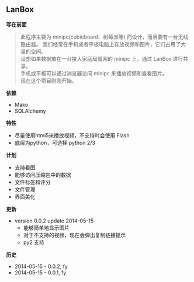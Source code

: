 ﻿

LanBox
---

**写在前面**  

>此程序主要为 minipc(cubieboard、树莓派等) 而设计，而且要有一台无线路由器。
我们经常在手机或者平板电脑上存放视频和图片，它们占用了大量的空间。  
设想如果数据放在一台接入家庭局域网的 minipc 上，通过 LanBox 进行共享。  
手机或平板可以通过浏览器访问 minipc 来播放视频和查看图片。  
现在这个项目刚刚开始。  


**依赖**
* Mako
* SQLAlchemy


**特性**  

* 尽量使用html5来播放视频，不支持时会使用 Flash  
* 底层为python，可选择 python 2/3


**计划**

* 支持看图  
* 能够访问压缩包中的数据  
* 文件标签和评分  
* 文件管理
* 界面美化  


**更新**

* version 0.0.2 update 2014-05-15
    * 能够简单地显示图片
    * 对于不支持的视频，现在会弹出复制链接提示
    * py2 支持


**历史**

* 2014-05-15 - 0.0.2, fy
* 2014-05-15 - 0.0.1, fy
